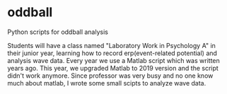 # oddball
Python scripts for oddball analysis

Students will have a class named "Laboratory Work in Psychology A" in their junior year, learning how to record erp(event-related potential) and analysis wave data. Every year we use a Matlab script which was written years ago. This year, we upgraded Matlab to 2019 version and the script didn't work anymore. Since professor was very busy and no one know much about matlab, I wrote some small scipts to analyze wave data.   
